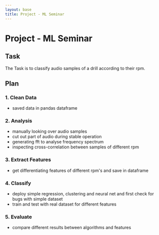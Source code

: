 ```yaml
---
layout: base
title: Project - ML Seminar
---
```


# Project - ML Seminar

## Task

The Task is to classify audio samples of a drill according to their rpm.

## Plan

### 1. Clean Data
- saved data in pandas dataframe

### 2. Analysis
- manually looking over audio samples
- cut out part of audio during stable operation
- generating fft to analyse frequency spectrum
- inspecting cross-correlation between samples of different rpm

### 3. Extract Features
- get differentiating features of different rpm's and save in dataframe

### 4. Classify
- deploy simple regression, clustering and neural net and first check for bugs with simple dataset
- train and test with real dataset for different features

### 5. Evaluate
- compare different results between algorithms and features
